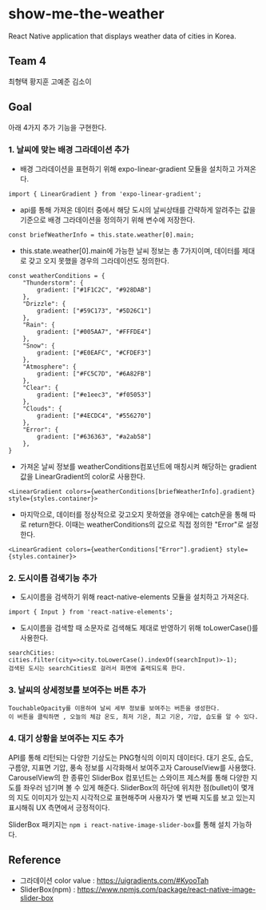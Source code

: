 # show-me-the-weather
React Native application that displays weather data of cities in Korea.

## Team 4
최형택 황지훈 고예준 김소이

## Goal
아래 4가지 추가 기능을 구현한다.

### 1. 날씨에 맞는 배경 그라데이션 추가
 - 배경 그라데이션을 표현하기 위해 expo-linear-gradient 모듈을 설치하고 가져온다.
```
import { LinearGradient } from 'expo-linear-gradient';
```
 - api를 통해 가져온 데이터 중에서 해당 도시의 날씨상태를 간략하게 알려주는 값을 기준으로 배경 그라데이션을 정의하기 위해 변수에 저장한다.
```
const briefWeatherInfo = this.state.weather[0].main;
```
 - this.state.weather[0].main에 가능한 날씨 정보는 총 7가지이며, 데이터를 제대로 갖고 오지 못했을 경우의 그라데이션도 정의한다.
```
const weatherConditions = {
    "Thunderstorm": {
        gradient: ["#1F1C2C", "#928DAB"]
    },
    "Drizzle": {
        gradient: ["#59C173", "#5D26C1"]
    },
    "Rain": {
        gradient: ["#005AA7", "#FFFDE4"]
    },
    "Snow": {
        gradient: ["#E0EAFC", "#CFDEF3"]
    },
    "Atmosphere": {
        gradient: ["#FC5C7D", "#6A82FB"]
    },
    "Clear": {
        gradient: ["#e1eec3", "#f05053"]
    },
    "Clouds": {
        gradient: ["#4ECDC4", "#556270"]
    },
    "Error": {
        gradient: ["#636363", "#a2ab58"]
    },
}
```
 - 가져온 날씨 정보를 weatherConditions컴포넌트에 매칭시켜 해당하는 gradient값을 LinearGradient의 color로 사용한다.
```
<LinearGradient colors={weatherConditions[briefWeatherInfo].gradient} style={styles.container}>
```
 - 마지막으로, 데이터를 정상적으로 갖고오지 못하였을 경우에는 catch문을 통해 따로 return한다. 이때는 weatherConditions의 값으로 직접 정의한 "Error"로 설정한다.
```
<LinearGradient colors={weatherConditions["Error"].gradient} style={styles.container}>
```

### 2. 도시이름 검색기능 추가
  - 도시이름을 검색하기 위해 react-native-elements 모듈을 설치하고 가져온다.
```
import { Input } from 'react-native-elements';
```
  - 도시이름을 검색할 때 소문자로 검색해도 제대로 반영하기 위해 toLowerCase()를 사용한다.
```
searchCities: cities.filter(city=>city.toLowerCase().indexOf(searchInput)>-1);
검색된 도시는 searchCities로 걸러서 화면에 출력되도록 한다.
```
 
### 3. 날씨의 상세정보를 보여주는 버튼 추가

```
TouchableOpacity를 이용하여 날씨 세부 정보를 보여주는 버튼을 생성한다.
이 버튼을 클릭하면 , 오늘의 체감 온도, 최저 기온, 최고 기온, 기압, 습도를 알 수 있다.
```



### 4. 대기 상황을 보여주는 지도 추가
API를 통해 리턴되는 다양한 기상도는 PNG형식의 이미지 데이터다.
대기 온도, 습도, 구름양, 지표면 기압, 풍속 정보를 시각화해서 보여주고자 CarouselView를 사용했다.
CarouselView의 한 종류인 SliderBox 컴포넌트는 스와이프 제스쳐를 통해 다양한 지도를 좌우러 넘기며 볼 수 있게 해준다.
SliderBox의 하단에 위치한 점(bullet)이 몇개의 지도 이미지가 있는지 시각적으로 표현해주며 사용자가 몇 번째 지도를 보고 있는지 표시해줘 UX 측면에서 긍정적이다.  

SliderBox 패키지는 `npm i react-native-image-slider-box`를 통해 설치 가능하다.

## Reference
 - 그라데이션 color value : https://uigradients.com/#KyooTah
 - SliderBox(npm) : https://www.npmjs.com/package/react-native-image-slider-box

